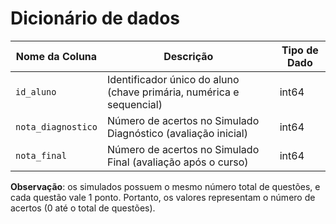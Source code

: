 # Dicionário de dados  

| Nome da Coluna      | Descrição                                                                 | Tipo de Dado |  
|---------------------|---------------------------------------------------------------------------|--------------|  
| `id_aluno`          | Identificador único do aluno (chave primária, numérica e sequencial)      | int64        |  
| `nota_diagnostico`  | Número de acertos no Simulado Diagnóstico (avaliação inicial)             | int64        |  
| `nota_final`        | Número de acertos no Simulado Final (avaliação após o curso)              | int64        |  

**Observação**: os simulados possuem o mesmo número total de questões, e cada questão vale 1 ponto. Portanto, os valores representam o número de acertos (0 até o total de questões).  
